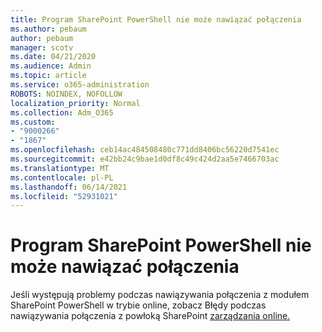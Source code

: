```yaml
---
title: Program SharePoint PowerShell nie może nawiązać połączenia
ms.author: pebaum
author: pebaum
manager: scotv
ms.date: 04/21/2020
ms.audience: Admin
ms.topic: article
ms.service: o365-administration
ROBOTS: NOINDEX, NOFOLLOW
localization_priority: Normal
ms.collection: Adm_O365
ms.custom:
- "9000266"
- "1867"
ms.openlocfilehash: ceb14ac484508480c771dd8406bc56220d7541ec
ms.sourcegitcommit: e42bb24c9bae1d0df8c49c424d2aa5e7466703ac
ms.translationtype: MT
ms.contentlocale: pl-PL
ms.lasthandoff: 06/14/2021
ms.locfileid: "52931021"
---
```

# <a name="sharepoint-powershell-unable-to-connect"></a>Program SharePoint PowerShell nie może nawiązać połączenia

Jeśli występują problemy podczas nawiązywania połączenia z modułem SharePoint PowerShell w trybie online, zobacz Błędy podczas nawiązywania połączenia z powłoką SharePoint [zarządzania online.](/sharepoint/troubleshoot/administration/errors-connecting-to-management-shell)